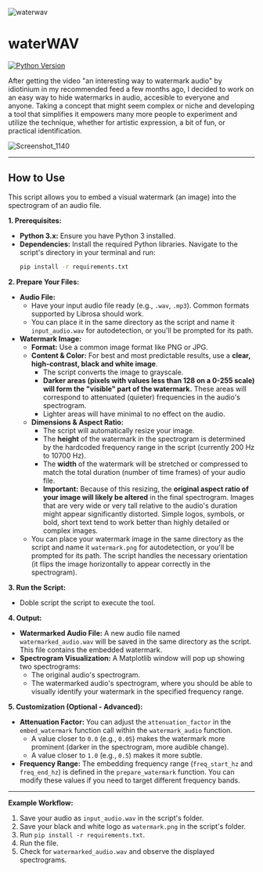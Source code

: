 
![waterwav](https://github.com/user-attachments/assets/70fad97b-c4f4-4f19-8c9c-3c1745ce8dc4)

# waterWAV

[![Python Version](https://img.shields.io/badge/python-3.9%2B-blue.svg)](https://www.python.org/)

After getting the video "an interesting way to watermark audio" by idiotinium in my recommended feed a few months ago, I decided to work on an easy way to hide watermarks in audio, accesible to everyone and anyone. Taking a concept that might seem complex or niche and developing a tool that simplifies it empowers many more people to experiment and utilize the technique, whether for artistic expression, a bit of fun, or practical identification.

![Screenshot_1140](https://github.com/user-attachments/assets/eeb0bc42-a95b-4ab6-b131-ea70fc462284)

---

## How to Use

This script allows you to embed a visual watermark (an image) into the spectrogram of an audio file.

**1. Prerequisites:**

*   **Python 3.x:** Ensure you have Python 3 installed.
*   **Dependencies:** Install the required Python libraries. Navigate to the script's directory in your terminal and run:
    ```bash
    pip install -r requirements.txt
    ```

**2. Prepare Your Files:**

*   **Audio File:**
    *   Have your input audio file ready (e.g., `.wav`, `.mp3`). Common formats supported by Librosa should work.
    *   You can place it in the same directory as the script and name it `input_audio.wav` for autodetection, or you'll be prompted for its path.
*   **Watermark Image:**
    *   **Format:** Use a common image format like PNG or JPG.
    *   **Content & Color:** For best and most predictable results, use a **clear, high-contrast, black and white image**.
        *   The script converts the image to grayscale.
        *   **Darker areas (pixels with values less than 128 on a 0-255 scale) will form the "visible" part of the watermark.** These areas will correspond to attenuated (quieter) frequencies in the audio's spectrogram.
        *   Lighter areas will have minimal to no effect on the audio.
    *   **Dimensions & Aspect Ratio:**
        *   The script will automatically resize your image.
        *   The **height** of the watermark in the spectrogram is determined by the hardcoded frequency range in the script (currently 200 Hz to 10700 Hz).
        *   The **width** of the watermark will be stretched or compressed to match the total duration (number of time frames) of your audio file.
        *   **Important:** Because of this resizing, the **original aspect ratio of your image will likely be altered** in the final spectrogram. Images that are very wide or very tall relative to the audio's duration might appear significantly distorted. Simple logos, symbols, or bold, short text tend to work better than highly detailed or complex images.
    *   You can place your watermark image in the same directory as the script and name it `watermark.png` for autodetection, or you'll be prompted for its path. The script handles the necessary orientation (it flips the image horizontally to appear correctly in the spectrogram).

**3. Run the Script:**

*   Doble script the script to execute the tool.

**4. Output:**

*   **Watermarked Audio File:** A new audio file named `watermarked_audio.wav` will be saved in the same directory as the script. This file contains the embedded watermark.
*   **Spectrogram Visualization:** A Matplotlib window will pop up showing two spectrograms:
    *   The original audio's spectrogram.
    *   The watermarked audio's spectrogram, where you should be able to visually identify your watermark in the specified frequency range.

**5. Customization (Optional - Advanced):**

*   **Attenuation Factor:** You can adjust the `attenuation_factor` in the `embed_watermark` function call within the `watermark_audio` function.
    *   A value closer to `0.0` (e.g., `0.05`) makes the watermark more prominent (darker in the spectrogram, more audible change).
    *   A value closer to `1.0` (e.g., `0.5`) makes it more subtle.
*   **Frequency Range:** The embedding frequency range (`freq_start_hz` and `freq_end_hz`) is defined in the `prepare_watermark` function. You can modify these values if you need to target different frequency bands.

---

**Example Workflow:**

1.  Save your audio as `input_audio.wav` in the script's folder.
2.  Save your black and white logo as `watermark.png` in the script's folder.
3.  Run `pip install -r requirements.txt`.
4.  Run the file.
5.  Check for `watermarked_audio.wav` and observe the displayed spectrograms.

